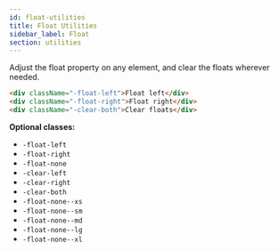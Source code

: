 ```yaml
---
id: float-utilities
title: Float Utilities
sidebar_label: Float
section: utilities
---
```


Adjust the float property on any element, and clear the floats wherever needed.

```html
<div className="-float-left">Float left</div>
<div className="-float-right">Float right</div>
<div className="-clear-both">Clear floats</div>
```

**Optional classes:**

-   `-float-left`
-   `-float-right`
-   `-float-none`
-   `-clear-left`
-   `-clear-right`
-   `-clear-both`
-   `-float-none--xs`
-   `-float-none--sm`
-   `-float-none--md`
-   `-float-none--lg`
-   `-float-none--xl`
